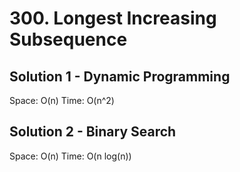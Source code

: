 # 300. Longest Increasing Subsequence

## Solution 1 - Dynamic Programming

Space: O(n)
Time: O(n^2)

## Solution 2 - Binary Search

Space: O(n)
Time: O(n log(n))
